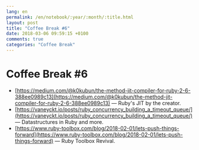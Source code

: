 ```yaml
---
lang: en
permalink: /en/notebook/:year/:month/:title.html
layout: post
title: "Coffee Break #6"
date: 2018-03-06 09:59:15 +0100
comments: true
categories: "Coffee Break"
---
```


# Coffee Break #6

- [https://medium.com/@k0kubun/the-method-jit-compiler-for-ruby-2-6-388ee0989c13](https://medium.com/@k0kubun/the-method-jit-compiler-for-ruby-2-6-388ee0989c13) &mdash; Ruby's JIT by the creator.
- [https://vaneyckt.io/posts/ruby_concurrency_building_a_timeout_queue/](https://vaneyckt.io/posts/ruby_concurrency_building_a_timeout_queue/) &mdash; Datastructures in Ruby and more.
- [https://www.ruby-toolbox.com/blog/2018-02-01/lets-push-things-forward](https://www.ruby-toolbox.com/blog/2018-02-01/lets-push-things-forward) &mdash; Ruby Toolbox Revival.
